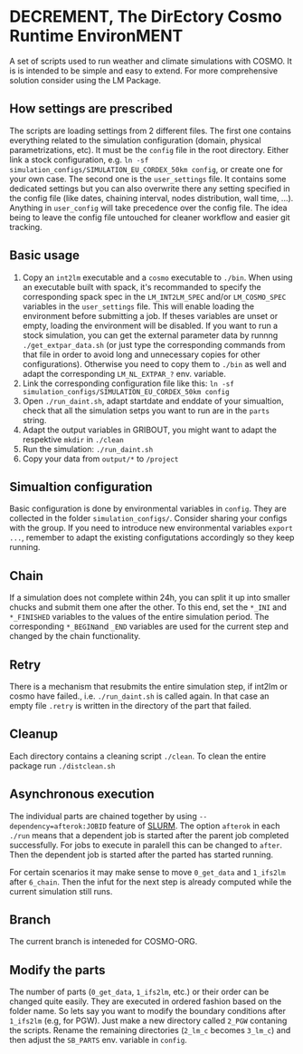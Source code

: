 # DECREMENT, The DirEctory Cosmo Runtime EnvironMENT
A set of scripts used to run weather and climate simulations with COSMO. It is is intended to be simple and easy to extend. For more comprehensive solution consider using the LM Package.

## How settings are prescribed
The scripts are loading settings from 2 different files. The first one contains everything related to the simulation configuration (domain, physical parametrizations, etc). It must be the `config` file in the root directory. Either link a stock configuration, e.g. `ln -sf simulation_configs/SIMULATION_EU_CORDEX_50km config`, or create one for your own case. The second one is the `user_settings` file. It contains some dedicated settings but you can also overwrite there any setting specified in the config file (like dates, chaining interval, nodes distribution, wall time, ...). Anything in `user_config` will take precedence over the config file. The idea being to leave the config file untouched for cleaner workflow and easier git tracking.

## Basic usage
1. Copy an `int2lm` executable and a `cosmo` executable to `./bin`. When using an executable built with spack, it's recommanded to specify the corresponding spack spec in the `LM_INT2LM_SPEC` and/or `LM_COSMO_SPEC` variables in the `user_settings` file. This will enable loading the environment before submitting a job. If theses variables are unset or empty, loading the environment will be disabled. If you want to run a stock simulation, you can get the external parameter data by runnng `./get_extpar_data.sh` (or just type the corresponding commands from that file in order to avoid long and unnecessary copies for other configurations). Otherwise you need to copy them to `./bin` as well and adapt the corresponding `LM_NL_EXTPAR_?` env. variable.
2. Link the corresponding configuration file like this: `ln -sf simulation_configs/SIMULATION_EU_CORDEX_50km config` 
4. Open `./run_daint.sh`, adapt startdate and enddate of your simualtion, check that all the simulation setps you want to run are in the `parts` string.
5. Adapt the output variables in GRIBOUT, you might want to adapt the respektive `mkdir` in `./clean` 
6. Run the simulation: `./run_daint.sh`
7. Copy your data from `output/*` to `/project`

## Simualtion configuration
Basic configuration is done by environmental variables in `config`. They are collected in the folder `simulation_configs/`. Consider sharing your configs with the group. If you need to introduce new environmental variables `export ...`, remember to adapt the existing configutations accordingly so they keep running.

## Chain
If a simulation does not complete within 24h, you can split it up into smaller chucks and submit them one after the other. To this end, set the `*_INI` and `*_FINISHED` variables to the values of the entire simulation period. The corresponding `*_BEGIN`and `_END` variables are used for the current step and changed by the chain functionality.

## Retry
There is a mechanism that resubmits the entire simulation step, if int2lm or cosmo have failed., i.e. `./run_daint.sh` is called again. In that case an empty file `.retry` is written in the directory of the part that failed. 

## Cleanup
Each directory contains a cleaning script `./clean`. To clean the entire package  run `./distclean.sh`

## Asynchronous execution
The individual parts are chained together by using `--dependency=afterok:JOBID` feature of [SLURM](https://slurm.schedmd.com/sbatch.html). The option `afterok` in each `./run` means that a dependent job is started after the parent job completed successfully. For jobs to execute in paralell this can be changed to `after`. Then the dependent job is started after the parted has started running. 

For certain scenarios it may make sense to move `0_get_data` and `1_ifs2lm` after `6_chain`. Then the infut for the next step is already computed while the current simulation still runs.


## Branch
The current branch is inteneded for COSMO-ORG.

## Modify the parts
The number of parts (`0_get_data`, `1_ifs2lm`, etc.) or their order can be changed quite easily. They are executed in ordered fashion based on the folder name. So lets say you want to modify the boundary conditions after `1_ifs2lm` (e.g, for PGW). Just make a new directory called `2_PGW` contaning the scripts. Rename the remaining directories (`2_lm_c` becomes `3_lm_c`) and then adjust the `SB_PARTS` env. variable in `config`. 
